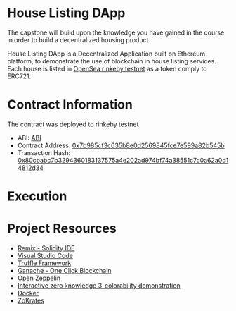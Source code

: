 # House Listing DApp

The capstone will build upon the knowledge you have gained in the course in order to build a decentralized housing product. 

House Listing DApp is a Decentralized Application built on Ethereum platform, to demonstrate the use of blockchain in house listing services. Each house is listed in [OpenSea rinkeby testnet](https://rinkeby.opensea.io) as a token comply to ERC721. 

# Contract Information
The contract was deployed to rinkeby testnet

- ABI: [ABI](/eth-contracts/ABI)
- Contract Address: [0x7b985cf3c635b8e0d2569845fce7e599a82b545b](https://rinkeby.etherscan.io/address/0x7b985cf3c635b8e0d2569845fce7e599a82b545b)
- Transaction Hash: [0x80cbabc7b3294360183137575a4e202ad974bf74a38551c7c0a62a0d14812d34](https://rinkeby.etherscan.io/tx/0x80cbabc7b3294360183137575a4e202ad974bf74a38551c7c0a62a0d14812d34)

# Execution

# Project Resources

* [Remix - Solidity IDE](https://remix.ethereum.org/)
* [Visual Studio Code](https://code.visualstudio.com/)
* [Truffle Framework](https://truffleframework.com/)
* [Ganache - One Click Blockchain](https://truffleframework.com/ganache)
* [Open Zeppelin ](https://openzeppelin.org/)
* [Interactive zero knowledge 3-colorability demonstration](http://web.mit.edu/~ezyang/Public/graph/svg.html)
* [Docker](https://docs.docker.com/install/)
* [ZoKrates](https://github.com/Zokrates/ZoKrates)
